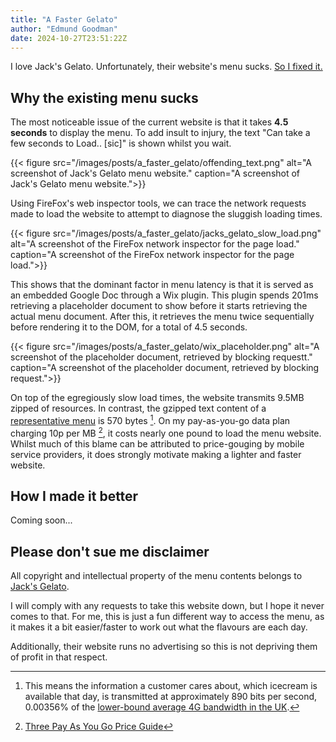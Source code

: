 ```yaml
---
title: "A Faster Gelato"
author: "Edmund Goodman"
date: 2024-10-27T23:51:22Z
---
```


I love Jack's Gelato. Unfortunately, their website's menu sucks.
[So I fixed it.](https://edmundgoodman.co.uk/gelato/)

<!--more-->

## Why the existing menu sucks

The most noticeable issue of the current website is that it takes **4.5 seconds**
to display the menu. To add insult to injury, the text
"Can take a few seconds to Load.. \[sic\]" is shown whilst you wait.

{{< figure
    src="/images/posts/a_faster_gelato/offending_text.png"
    alt="A screenshot of Jack's Gelato menu website."
    caption="A screenshot of Jack's Gelato menu website.">}}

Using FireFox's web inspector tools, we can trace the network requests made to
load the website to attempt to diagnose the sluggish loading times.

{{< figure
    src="/images/posts/a_faster_gelato/jacks_gelato_slow_load.png"
    alt="A screenshot of the FireFox network inspector for the page load."
    caption="A screenshot of the FireFox network inspector for the page load.">}}

This shows that the dominant factor in menu latency is that it is served as an
embedded Google Doc through a Wix plugin. This plugin spends 201ms retrieving a
placeholder document to show before it starts retrieving the actual menu
document. After this, it retrieves the menu twice sequentially before rendering
it to the DOM, for a total of 4.5 seconds.

{{< figure
    src="/images/posts/a_faster_gelato/wix_placeholder.png"
    alt="A screenshot of the placeholder document, retrieved by blocking requestt."
    caption="A screenshot of the placeholder document, retrieved by blocking request.">}} 

On top of the egregiously slow load times, the website transmits 9.5MB zipped of
resources. In contrast, the gzipped text content of a
[representative menu](https://raw.githubusercontent.com/EdmundGoodman/jacks-menu-history/refs/heads/main/raw/24_10_04__benet_street.txt) is 570 bytes [^1]. On my
pay-as-you-go data plan charging 10p per MB [^2], it costs nearly one pound to
load the menu website. Whilst much of this blame can be attributed
to price-gouging by mobile service providers, it does strongly motivate making
a lighter and faster website.


## How I made it better

Coming soon...

## Please don't sue me disclaimer

All copyright and intellectual property of the menu contents belongs to
[Jack's Gelato](https://www.jacksgelato.com/).

I will comply with any requests to take this website down, but I hope it never
comes to that. For me, this is just a fun different way to access the menu,
as it makes it a bit easier/faster to work out what the flavours are each day.

Additionally, their website runs no advertising so this is not depriving them of
profit in that respect.


[^1]: This means the information a customer cares about, which icecream
is available that day, is transmitted at approximately 890 bits per second,
0.00356% of the [lower-bound average 4G bandwidth in the UK](https://simrush.com/fastest-4g-network-uk/).
[^2]: [Three Pay As You Go Price Guide](https://www.three.co.uk/content/dam/threedigital/terms-and-conditions/price-guides/latest-price-guides/paygplans-priceguide-12052023.pdf)
